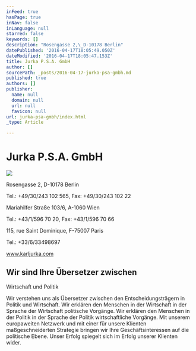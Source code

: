 ```yaml
---
inFeed: true
hasPage: true
inNav: false
inLanguage: null
starred: false
keywords: []
description: "Rosengasse 2,\_D-10178 Berlin"
datePublished: '2016-04-17T18:05:49.050Z'
dateModified: '2016-04-17T18:05:47.153Z'
title: Jurka P.S.A. GmbH
author: []
sourcePath: _posts/2016-04-17-jurka-psa-gmbh.md
published: true
authors: []
publisher:
  name: null
  domain: null
  url: null
  favicon: null
url: jurka-psa-gmbh/index.html
_type: Article

---
```

# Jurka P.S.A. GmbH
![](https://imgflo.herokuapp.com/graph/vahj1ThiexotieMo/2bd8b4fe7361e74cff6148f3ddd34483/passthrough.jpg?height=600&input=https%3A%2F%2Fthe-grid-user-content.s3-us-west-2.amazonaws.com%2F59cb6437-655a-45fe-83a5-fb3d8786efc5.jpg&width=400)

Rosengasse 2, D-10178 Berlin

Tel.: +49/30/243 102 565, Fax: +49/30/243 102 22

Mariahilfer Straße 103/6, A-1060 Wien

Tel.: +43/1/596 70 20, Fax: +43/1/596 70 66

115, rue Saint Dominique, F-75007 Paris

Tel.: +33/6/33498697

www.karljurka.com

## Wir sind Ihre Übersetzer zwischen
Wirtschaft und Politik

Wir verstehen uns als Übersetzer zwischen
den Entscheidungsträgern in Politik und Wirtschaft. Wir erklären den Menschen
in der Wirtschaft in der Sprache der Wirtschaft politische Vorgänge. Wir
erklären den Menschen in der Politik in der Sprache der Politik wirtschaftliche
Vorgänge. Mit unserem europaweiten Netzwerk und mit einer für unsere Klienten
maßgeschneiderten Strategie bringen wir Ihre Geschäftsinteressen auf die
politische Ebene. Unser Erfolg spiegelt sich im Erfolg unserer Klienten wider.